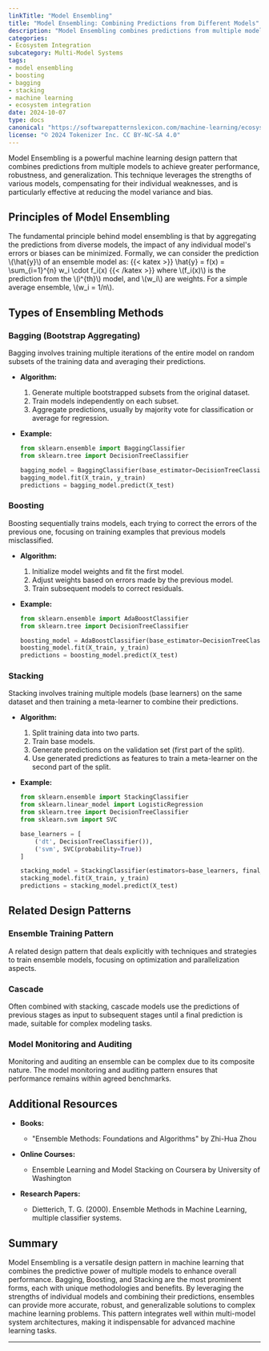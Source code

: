 ```yaml
---
linkTitle: "Model Ensembling"
title: "Model Ensembling: Combining Predictions from Different Models"
description: "Model Ensembling combines predictions from multiple models to improve overall performance, robustness, and generalization. This article explores the underlying principles, methodologies, and practical applications of the model ensembling design pattern in machine learning."
categories:
- Ecosystem Integration
subcategory: Multi-Model Systems
tags:
- model ensembling
- boosting
- bagging
- stacking
- machine learning
- ecosystem integration
date: 2024-10-07
type: docs
canonical: "https://softwarepatternslexicon.com/machine-learning/ecosystem-integration/multi-model-systems/model-ensembling"
license: "© 2024 Tokenizer Inc. CC BY-NC-SA 4.0"
---
```



Model Ensembling is a powerful machine learning design pattern that combines predictions from multiple models to achieve greater performance, robustness, and generalization. This technique leverages the strengths of various models, compensating for their individual weaknesses, and is particularly effective at reducing the model variance and bias.

## Principles of Model Ensembling

The fundamental principle behind model ensembling is that by aggregating the predictions from diverse models, the impact of any individual model's errors or biases can be minimized. Formally, we can consider the prediction \\(\hat{y}\\) of an ensemble model as:
{{< katex >}} \hat{y} = f(x) = \sum_{i=1}^{n} w_i \cdot f_i(x) {{< /katex >}}
where \\(f_i(x)\\) is the prediction from the \\(i^{th}\\) model, and \\(w_i\\) are weights. For a simple average ensemble, \\(w_i = 1/n\\).

## Types of Ensembling Methods

### Bagging (Bootstrap Aggregating)

Bagging involves training multiple iterations of the entire model on random subsets of the training data and averaging their predictions.

- **Algorithm:**
    1. Generate multiple bootstrapped subsets from the original dataset.
    2. Train models independently on each subset.
    3. Aggregate predictions, usually by majority vote for classification or average for regression.

- **Example:**
  ```python
  from sklearn.ensemble import BaggingClassifier
  from sklearn.tree import DecisionTreeClassifier

  bagging_model = BaggingClassifier(base_estimator=DecisionTreeClassifier(), n_estimators=10)
  bagging_model.fit(X_train, y_train)
  predictions = bagging_model.predict(X_test)
  ```

### Boosting

Boosting sequentially trains models, each trying to correct the errors of the previous one, focusing on training examples that previous models misclassified.

- **Algorithm:**
    1. Initialize model weights and fit the first model.
    2. Adjust weights based on errors made by the previous model.
    3. Train subsequent models to correct residuals.

- **Example:**
  ```python
  from sklearn.ensemble import AdaBoostClassifier
  from sklearn.tree import DecisionTreeClassifier

  boosting_model = AdaBoostClassifier(base_estimator=DecisionTreeClassifier(), n_estimators=50)
  boosting_model.fit(X_train, y_train)
  predictions = boosting_model.predict(X_test)
  ```

### Stacking

Stacking involves training multiple models (base learners) on the same dataset and then training a meta-learner to combine their predictions.

- **Algorithm:**
    1. Split training data into two parts.
    2. Train base models.
    3. Generate predictions on the validation set (first part of the split).
    4. Use generated predictions as features to train a meta-learner on the second part of the split.

- **Example:**
  ```python
  from sklearn.ensemble import StackingClassifier
  from sklearn.linear_model import LogisticRegression
  from sklearn.tree import DecisionTreeClassifier
  from sklearn.svm import SVC

  base_learners = [
      ('dt', DecisionTreeClassifier()),
      ('svm', SVC(probability=True))
  ]
  
  stacking_model = StackingClassifier(estimators=base_learners, final_estimator=LogisticRegression())
  stacking_model.fit(X_train, y_train)
  predictions = stacking_model.predict(X_test)
  ```

## Related Design Patterns

### Ensemble Training Pattern
A related design pattern that deals explicitly with techniques and strategies to train ensemble models, focusing on optimization and parallelization aspects.

### Cascade
Often combined with stacking, cascade models use the predictions of previous stages as input to subsequent stages until a final prediction is made, suitable for complex modeling tasks.

### Model Monitoring and Auditing
Monitoring and auditing an ensemble can be complex due to its composite nature. The model monitoring and auditing pattern ensures that performance remains within agreed benchmarks.

## Additional Resources

- **Books:**
  - "Ensemble Methods: Foundations and Algorithms" by Zhi-Hua Zhou

- **Online Courses:**
  - Ensemble Learning and Model Stacking on Coursera by University of Washington

- **Research Papers:**
  - Dietterich, T. G. (2000). Ensemble Methods in Machine Learning, multiple classifier systems.

## Summary

Model Ensembling is a versatile design pattern in machine learning that combines the predictive power of multiple models to enhance overall performance. Bagging, Boosting, and Stacking are the most prominent forms, each with unique methodologies and benefits. By leveraging the strengths of individual models and combining their predictions, ensembles can provide more accurate, robust, and generalizable solutions to complex machine learning problems. This pattern integrates well within multi-model system architectures, making it indispensable for advanced machine learning tasks.

---

